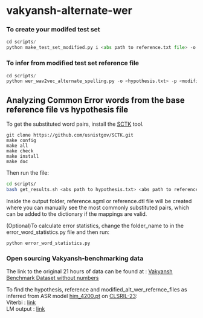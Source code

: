 # vakyansh-alternate-wer

### To create your modifed test set

```python
cd scripts/ 
python make_test_set_modified.py i <abs path to reference.txt file> -o <abs path to modified_reference.txt file> -d <abs path to dictionary>
```
### To infer from modified test set reference file

```python
cd scripts/
python wer_wav2vec_alternate_spelling.py -o <hypothesis.txt> -p <modified_reference.txt file> -a True
```

## Analyzing Common Error words from the base reference file vs hypothesis file
To get the substituted word pairs, install the [SCTK](https://github.com/usnistgov/SCTK) tool.

```
git clone https://github.com/usnistgov/SCTK.git
make config
make all
make check
make install
make doc
```

Then run the file:
```bash
cd scripts/
bash get_results.sh <abs path to hypothesis.txt> <abs path to reference.txt> <abs path to output_folder>
```

Inside the output folder, reference.sgml or reference.dtl file will be created where you can manually see the most commonly substituted pairs, which can be added to the dictionary if the mappings are valid.

(Optional)To calculate error statistics, change the folder_name to <abs path to output_folder> in the error_word_statistics.py file and then run:
```
python error_word_statistics.py
```
  
### Open sourcing Vakyansh-benchmarking data
The link to the original 21 hours of data can be found at : [Vakyansh Benchmark Dataset without numbers](https://github.com/Open-Speech-EkStep/ULCA-asr-dataset-corpus#hindi-benchmark-datasets-total-duration-is-41-hours)

 To find the hypothesis, reference and modified_alt_wer_refernce_files as inferred from ASR model [him_4200.pt](https://github.com/Open-Speech-EkStep/vakyansh-alternate-wer/tree/main/results/vakyansh_benchmarking_data/lm) on [CLSRIL-23](https://github.com/Open-Speech-EkStep/vakyansh-alternate-wer/tree/main/results/vakyansh_benchmarking_data/lm):
 <br>
Viterbi : [link](https://github.com/Open-Speech-EkStep/vakyansh-alternate-wer/tree/main/results/vakyansh_benchmarking_data/viterbi)
<br>
LM output : [link](https://github.com/Open-Speech-EkStep/vakyansh-alternate-wer/tree/main/results/vakyansh_benchmarking_data/lm)

